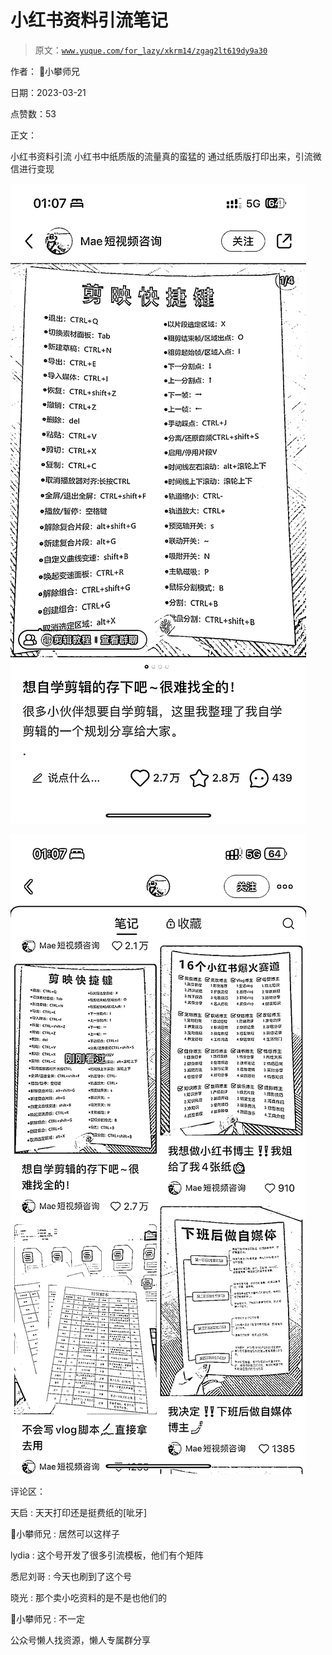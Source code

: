 # 小红书资料引流笔记

> 原文：[`www.yuque.com/for_lazy/xkrm14/zgag2lt619dy9a30`](https://www.yuque.com/for_lazy/xkrm14/zgag2lt619dy9a30)



作者： 📌小攀师兄



日期：2023-03-21



点赞数：53



正文：



小红书资料引流 小红书中纸质版的流量真的蛮猛的 通过纸质版打印出来，引流微信进行变现



![](img/ebedc7d3aaf428bba327865335b79dd0.png)  

![](img/70537952e2f4d133aa957c490ce05930.png)  

评论区：



天启 : 天天打印还是挺费纸的[呲牙]



📌小攀师兄 : 居然可以这样子



lydia : 这个号开发了很多引流模板，他们有个矩阵



悉尼刘哥 : 今天也刷到了这个号



晓光 : 那个卖小吃资料的是不是也他们的



📌小攀师兄 : 不一定



公众号懒人找资源，懒人专属群分享

</ne-p></ne-p>